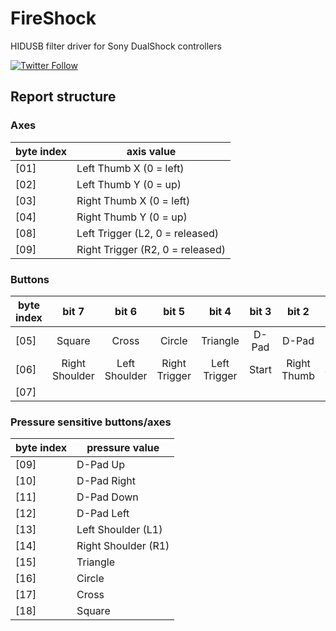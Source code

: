 # FireShock
HIDUSB filter driver for Sony DualShock controllers

[![Twitter Follow](https://img.shields.io/twitter/follow/shields_io.svg?style=social&label=Follow&maxAge=2592000)](https://twitter.com/CNefarius)

## Report structure

### Axes
| byte index | axis value                        |
|------------|-----------------------------------|
| [01]       | Left Thumb X (0 = left)           |
| [02]       | Left Thumb Y (0 = up)             |
| [03]       | Right Thumb X (0 = left)          |
| [04]       | Right Thumb Y (0 = up)            |
| [08]       | Left Trigger (L2, 0 = released)  |
| [09]       | Right Trigger (R2, 0 = released) |

### Buttons
| byte index |      bit 7     |     bit 6     |     bit 5     |     bit 4    | bit 3 |    bit 2    |    bit 1   |  bit 0 |
|------------|:--------------:|:-------------:|:-------------:|:------------:|:-----:|:-----------:|:----------:|:------:|
| [05]       |     Square     |     Cross     |     Circle    |   Triangle   | D-Pad |    D-Pad    |    D-Pad   |  D-Pad |
| [06]       | Right Shoulder | Left Shoulder | Right Trigger | Left Trigger | Start | Right Thumb | Left Thumb | Select |
| [07]       |                |               |               |              |       |             |            |   PS   |

### Pressure sensitive buttons/axes
| byte index | pressure value      |
|------------|---------------------|
| [09]       | D-Pad Up            |
| [10]       | D-Pad Right         |
| [11]       | D-Pad Down          |
| [12]       | D-Pad Left          |
| [13]       | Left Shoulder (L1)  |
| [14]       | Right Shoulder (R1) |
| [15]       | Triangle            |
| [16]       | Circle              |
| [17]       | Cross               |
| [18]       | Square              |

